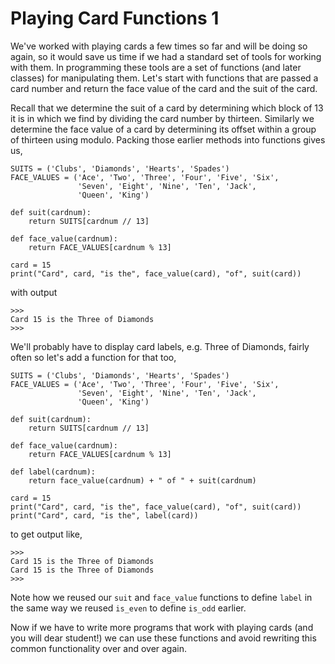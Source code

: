 # Playing Card Functions 1

We've worked with playing cards a few times so far and will be doing so
again, so it would save us time if we had a standard set of tools for
working with them. In programming these tools are a set of functions
(and later classes) for manipulating them. Let's start with functions
that are passed a card number and return the face value of the card and
the suit of the card.

Recall that we determine the suit of a card by determining which block
of 13 it is in which we find by dividing the card number by thirteen.
Similarly we determine the face value of a card by determining its
offset within a group of thirteen using modulo. Packing those earlier
methods into functions gives us,

    SUITS = ('Clubs', 'Diamonds', 'Hearts', 'Spades')
    FACE_VALUES = ('Ace', 'Two', 'Three', 'Four', 'Five', 'Six',
                   'Seven', 'Eight', 'Nine', 'Ten', 'Jack',
                   'Queen', 'King')

    def suit(cardnum):
        return SUITS[cardnum // 13]

    def face_value(cardnum):
        return FACE_VALUES[cardnum % 13]

    card = 15
    print("Card", card, "is the", face_value(card), "of", suit(card))
     

with output

    >>> 
    Card 15 is the Three of Diamonds
    >>> 

We'll probably have to display card labels, e.g. Three of Diamonds,
fairly often so let's add a function for that too,

    SUITS = ('Clubs', 'Diamonds', 'Hearts', 'Spades')
    FACE_VALUES = ('Ace', 'Two', 'Three', 'Four', 'Five', 'Six',
                   'Seven', 'Eight', 'Nine', 'Ten', 'Jack',
                   'Queen', 'King')

    def suit(cardnum):
        return SUITS[cardnum // 13]

    def face_value(cardnum):
        return FACE_VALUES[cardnum % 13]

    def label(cardnum):
        return face_value(cardnum) + " of " + suit(cardnum)

    card = 15
    print("Card", card, "is the", face_value(card), "of", suit(card))
    print("Card", card, "is the", label(card))
     

to get output like,

    >>> 
    Card 15 is the Three of Diamonds
    Card 15 is the Three of Diamonds
    >>> 

Note how we reused our `suit` and `face_value` functions to
define `label` in the same way we reused `is_even` to
define `is_odd` earlier.

Now if we have to write more programs that work with playing cards (and
you will dear student!) we can use these functions and avoid rewriting
this common functionality over and over again.
